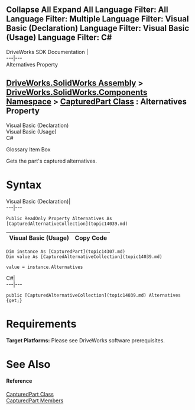 Collapse All Expand All Language Filter: All  Language Filter: Multiple  Language Filter: Visual Basic (Declaration) Language Filter: Visual Basic (Usage) Language Filter: C#  
---  
DriveWorks SDK Documentation  |   
---|---  
Alternatives Property   
  
[DriveWorks.SolidWorks Assembly](topic13342.md) > [DriveWorks.SolidWorks.Components Namespace](topic13925.md) > [CapturedPart Class](topic14307.md) : Alternatives Property  
---  
  
Visual Basic (Declaration)    
Visual Basic (Usage)    
C# 

Glossary Item Box

Gets the part's captured alternatives. 

# Syntax

Visual Basic (Declaration)|   
---|---  
      
    
    Public ReadOnly Property Alternatives As [CapturedAlternativeCollection](topic14039.md)  
  
Visual Basic (Usage)| Copy Code  
---|---  
      
    
    Dim instance As [CapturedPart](topic14307.md)
    Dim value As [CapturedAlternativeCollection](topic14039.md)
     
    value = instance.Alternatives  
  
C#|   
---|---  
      
    
    public [CapturedAlternativeCollection](topic14039.md) Alternatives {get;}  
  
# Requirements

**Target Platforms:** Please see DriveWorks software prerequisites.

# See Also

#### Reference

[CapturedPart Class](topic14307.md)   
[CapturedPart Members](topic14308.md)


